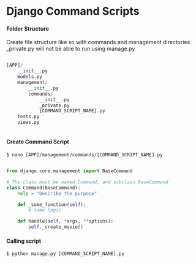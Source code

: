 Django Command Scripts
======================

#### Folder Structure 

Create file structure like so with commands and management directories<br>
_private.py will not be able to run using manage.py

``` python

[APP]/
    __init__.py
    models.py
    management/
        __init__.py
        commands/
            __init__.py
            _private.py 
            [COMMAND_SCRIPT_NAME].py
    tests.py
    views.py
    
```

#### Create Command Script

    $ nano [APP]/management/commands/[COMMAND_SCRIPT_NAME].py
    
``` python

from django.core.management import BaseCommand

# The class must be named Command, and subclass BaseCommand
class Command(BaseCommand):
    help = "Describe the purpose"

    def _some_function(self):
        # some logic

    def handle(self, *args, **options):
        self._create_movie()

```


#### Calling script

    $ python manage.py [COMMAND_SCRIPT_NAME].py